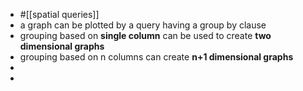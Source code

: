 - #[[spatial queries]]
- a graph can be plotted by a query having a group by clause
- grouping based on __single column__ can be used to create __two dimensional graphs__
- grouping based on n columns can create __n+1 dimensional graphs__
-
-